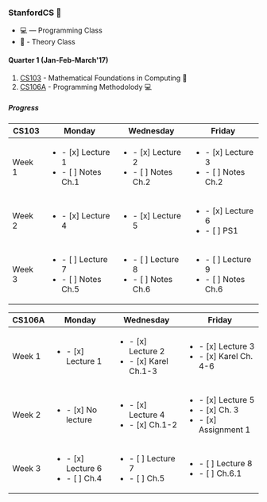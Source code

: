 ### StanfordCS :evergreen_tree:

* :computer: — Programming Class
* :book: - Theory Class

#### Quarter 1 **(Jan-Feb-March'17)**  
1. [CS103](http://web.stanford.edu/class/cs103/) - Mathematical Foundations in Computing :book:
2. [CS106A](https://web.stanford.edu/class/cs106a) - Programming Methodolody :computer:

##### *Progress*


| **CS103**  | Monday  | Wednesday  |  Friday |
|---|---|---|---|
| Week 1  | <ul><li>- [x] Lecture 1</li><li>- [ ] Notes Ch.1 </li></ul>  | <ul><li>- [x] Lecture 2</li><li>- [ ] Notes Ch.2 </li></ul>  | <ul><li>- [x] Lecture 3</li><li>- [ ] Notes Ch.2 </li></ul> |
| Week 2  | <ul><li>- [x] Lecture 4 </li></ul>  | <ul><li>- [x] Lecture 5</li></ul>  | <ul><li>- [x] Lecture 6</li><li>- [ ] PS1 </li></ul> |
| Week 3  | <ul><li>- [ ] Lecture 7</li><li>- [ ] Notes Ch.5 </li></ul>  | <ul><li>- [ ] Lecture 8</li><li>- [ ] Notes Ch.6 </li></ul>  | <ul><li>- [ ] Lecture 9</li><li>- [ ] Notes Ch.6 </li></ul> |


| **CS106A**  | Monday  | Wednesday  |  Friday |
|---|---|---|---|
| Week 1  | <ul><li>- [x] Lecture 1</li></ul>  | <ul><li>- [x] Lecture 2</li><li>- [x] Karel Ch.1-3 </li></ul>  | <ul><li>- [x] Lecture 3</li><li>- [x] Karel Ch. 4-6 </li></ul> |
| Week 2  | <ul><li>- [x] No lecture </li></ul>  | <ul><li>- [x] Lecture 4</li><li>- [x] Ch.1-2</li></ul>  | <ul><li>- [x] Lecture 5</li><li>- [x] Ch. 3</li><li>- [x] Assignment 1</li></ul> |
| Week 3  | <ul><li>- [x] Lecture 6</li><li>- [ ] Ch.4 </li></ul>  | <ul><li>- [ ] Lecture 7</li><li>- [ ] Ch.5 </li></ul>  | <ul><li>- [ ] Lecture 8</li><li>- [ ] Ch.6.1 </li></ul> |



